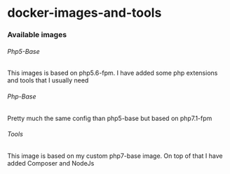 # docker-images-and-tools

### Available images

###### Php5-Base

This images is based on php5.6-fpm.
I have added some php extensions and tools that I usually need

###### Php-Base

Pretty much the same config than php5-base but based on php7.1-fpm

###### Tools

This image is based on my custom php7-base image.
On top of that I have added Composer and NodeJs
